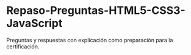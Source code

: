 # Repaso-Preguntas-HTML5-CSS3-JavaScript
Preguntas y respuestas con explicación como preparación para la certificación.

